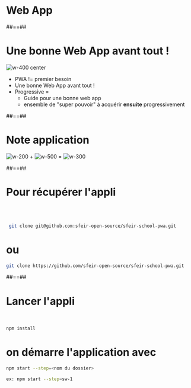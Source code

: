 
<!-- .slide: class="transition-white sfeir-bg-blue" -->

# Web App

##==##

# Une bonne Web App avant tout !


![w-400 center](./assets/images/ron_harry.png)

* PWA != premier besoin
* Une bonne Web App avant tout !
* Progressive =
  * Guide pour une bonne web app
  * ensemble de "super pouvoir" à acquérir **ensuite** progressivement

##==##

<!-- .slide: class="flex-row" -->

# Note application


![w-200](./assets/images/vanillajs.png)
<span class="big-text">+</span>
![w-500](./assets/images/material_design.gif)
<span class="big-text">=</span>
![w-300](./assets/images/gabary_phone_sfeirpeople.png)

##==##

<!-- .slide: class="with-code" -->

# Pour récupérer l'appli

<br><br>


```bash
 git clone git@github.com:sfeir-open-source/sfeir-school-pwa.git
```
<!-- .element: class="big-code" -->

# ou

```bash
git clone https://github.com/sfeir-open-source/sfeir-school-pwa.git
```
<!-- .element: class="big-code" -->

##==##

<!-- .slide: class="with-code" -->

# Lancer l'appli

<br>

```bash
npm install
```
<!-- .element: class="big-code" -->

# on démarre l'application avec

```bash
npm start --step=<nom du dossier>

ex: npm start --step=sw-1
```
<!-- .element: class="big-code" -->